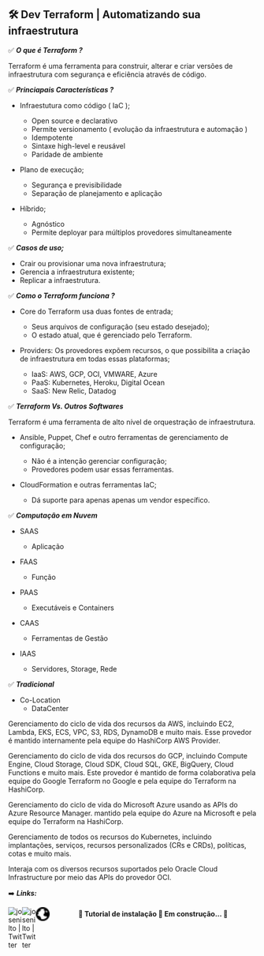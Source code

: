 
## 🛠 Dev Terraform | Automatizando sua infraestrutura

✅ ***O que é Terraform ?***

Terraform é uma ferramenta para construir, alterar e criar versões de infraestrutura com segurança e eficiência através de código.

✅ ***Princiapais Características ?***

* Infraestutura como código ( IaC );
	- Open source e declarativo
	- Permite versionamento ( evolução da infraestrutura e automação )
	- Idempotente
	- Sintaxe high-level e reusável
	- Paridade de ambiente

* Plano de execução;
	- Segurança e previsibilidade 
	- Separação de planejamento e aplicação
	
* Híbrido;
	- Agnóstico
	- Permite deployar para múltiplos provedores simultaneamente
	
✅ ***Casos de uso;***

* Crair ou provisionar uma nova infraestrutura;
* Gerencia a infraestrutura existente;
* Replicar a infraestrutura.

✅ ***Como o Terraform funciona ?***

* Core do Terraform usa duas fontes de entrada;
	- Seus arquivos de configuração (seu estado desejado);
	- O estado atual, que é gerenciado pelo Terraform.
 
* Providers: Os provedores expõem recursos, o que possibilita a criação de infraestrutura em todas essas plataformas;
	- IaaS: AWS, GCP, OCI, VMWARE, Azure
	- PaaS: Kubernetes, Heroku, Digital Ocean
	- SaaS: New Relic, Datadog

✅ ***Terraform Vs. Outros Softwares***

Terraform é uma ferramenta de alto nível de orquestração de infraestrutura.

* Ansible, Puppet, Chef e outro ferramentas de gerenciamento de configuração;
	- Não é a intenção gerenciar configuração;
	- Provedores podem usar essas ferramentas.

* CloudFormation e outras ferramentas IaC;
	- Dá suporte para apenas apenas um vendor específico.



✅ ***Computação em Nuvem***

* SAAS
	- Aplicação

* FAAS
	- Função

* PAAS
	- Executáveis e Containers

* CAAS
	- Ferramentas de Gestão

* IAAS
	- Servidores, Storage, Rede


✅ ***Tradicional***

* Co-Location
	- DataCenter




Gerenciamento do ciclo de vida dos recursos da AWS, incluindo EC2, Lambda, EKS, ECS, VPC, S3, RDS, DynamoDB e muito mais. Esse provedor é mantido internamente pela equipe do HashiCorp AWS Provider.  

Gerenciamento do ciclo de vida dos recursos do GCP, incluindo Compute Engine, Cloud Storage, Cloud SDK, Cloud SQL, GKE, BigQuery, Cloud Functions e muito mais. Este provedor é mantido de forma colaborativa pela equipe do Google Terraform no Google e pela equipe do Terraform na HashiCorp.  

Gerenciamento do ciclo de vida do Microsoft Azure usando as APIs do Azure Resource Manager. mantido pela equipe do Azure na Microsoft e pela equipe do Terraform na HashiCorp.  

Gerenciamento de todos os recursos do Kubernetes, incluindo implantações, serviços, recursos personalizados (CRs e CRDs), políticas, cotas e muito mais.  

Interaja com os diversos recursos suportados pelo Oracle Cloud Infrastructure por meio das APIs do provedor OCI.  








➡️ ***Links:***

[<img title="aws" align="left" alt="josenilto | Twitter" width="28px" src="https://cdn.jsdelivr.net/npm/simple-icons@v3/icons/amazon.svg" />][terraform]
[<img title="terraform" align="left" alt="josenilto | Twitter" width="28px" src="https://cdn.jsdelivr.net/npm/simple-icons@v3/icons/terraform.svg" />][terraform]
[<img title="terraform Labs" align="left" alt="josenilto | Twitter" width="28px" src="https://raw.githubusercontent.com/iconic/open-iconic/master/svg/globe.svg" />][website]

[aws]: https://aws.amazon.com/pt/cli
[terraform]: https://registry.terraform.io/namespaces/hashicorp
[Website]: https://registry.terraform.io/providers/hashicorp/aws/latest/docs


<h4 align="center"> 
	🚧 Tutorial de instalação 🚀 Em construção...  🚧	
</h4>

